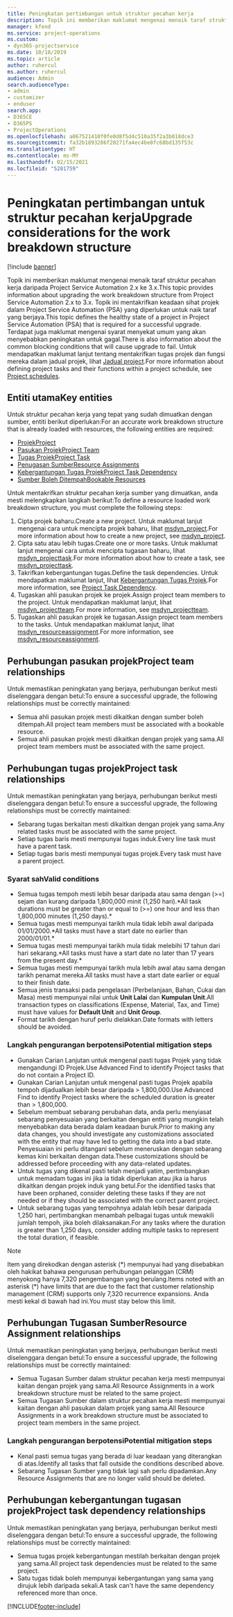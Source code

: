 ```yaml
---
title: Peningkatan pertimbangan untuk struktur pecahan kerja
description: Topik ini memberikan maklumat mengenai menaik taraf struktur pecahan kerja daripada Project Service Automation 2.x ke 3.x.
manager: kfend
ms.service: project-operations
ms.custom:
- dyn365-projectservice
ms.date: 10/18/2019
ms.topic: article
author: ruhercul
ms.author: ruhercul
audience: Admin
search.audienceType:
- admin
- customizer
- enduser
search.app:
- D365CE
- D365PS
- ProjectOperations
ms.openlocfilehash: a067521410f0fe0d8f5d4c510a35f2a3b018dce3
ms.sourcegitcommit: fa32b1893286f20271fa4ec4be8fc68bd135f53c
ms.translationtype: HT
ms.contentlocale: ms-MY
ms.lasthandoff: 02/15/2021
ms.locfileid: "5281759"
---
```

# <a name="upgrade-considerations-for-the-work-breakdown-structure"></a><span data-ttu-id="278a2-103">Peningkatan pertimbangan untuk struktur pecahan kerja</span><span class="sxs-lookup"><span data-stu-id="278a2-103">Upgrade considerations for the work breakdown structure</span></span>

[!include [banner](../includes/psa-now-project-operations.md)]

<span data-ttu-id="278a2-104">Topik ini memberikan maklumat mengenai menaik taraf struktur pecahan kerja daripada Project Service Automation 2.x ke 3.x.</span><span class="sxs-lookup"><span data-stu-id="278a2-104">This topic provides information about upgrading the work breakdown structure from Project Service Automation 2.x to 3.x.</span></span> <span data-ttu-id="278a2-105">Topik ini mentakrifkan keadaan sihat projek dalam Project Service Automation (PSA) yang diperlukan untuk naik taraf yang berjaya.</span><span class="sxs-lookup"><span data-stu-id="278a2-105">This topic defines the healthy state of a project in Project Service Automation (PSA) that is required for a successful upgrade.</span></span> <span data-ttu-id="278a2-106">Terdapat juga maklumat mengenai syarat menyekat umum yang akan menyebabkan peningkatan untuk gagal.</span><span class="sxs-lookup"><span data-stu-id="278a2-106">There is also information about the common blocking conditions that will cause upgrade to fail.</span></span> <span data-ttu-id="278a2-107">Untuk mendapatkan maklumat lanjut tentang mentakrifkan tugas projek dan fungsi mereka dalam jadual projek, lihat [Jadual project](project-creating.md).</span><span class="sxs-lookup"><span data-stu-id="278a2-107">For more information about defining project tasks and their functions within a project schedule, see [Project schedules](project-creating.md).</span></span>

## <a name="key-entities"></a><span data-ttu-id="278a2-108">Entiti utama</span><span class="sxs-lookup"><span data-stu-id="278a2-108">Key entities</span></span>
<span data-ttu-id="278a2-109">Untuk struktur pecahan kerja yang tepat yang sudah dimuatkan dengan sumber, entiti berikut diperlukan:</span><span class="sxs-lookup"><span data-stu-id="278a2-109">For an accurate work breakdown structure that is already loaded with resources, the following entities are required:</span></span>

- [<span data-ttu-id="278a2-110">Projek</span><span class="sxs-lookup"><span data-stu-id="278a2-110">Project</span></span>](https://docs.microsoft.com/dynamics365/customerengagement/on-premises/developer/entities/msdyn_project)
- [<span data-ttu-id="278a2-111">Pasukan Projek</span><span class="sxs-lookup"><span data-stu-id="278a2-111">Project Team</span></span>](https://docs.microsoft.com/dynamics365/customerengagement/on-premises/developer/entities/msdyn_projectteam)
- [<span data-ttu-id="278a2-112">Tugas Projek</span><span class="sxs-lookup"><span data-stu-id="278a2-112">Project Task</span></span>](https://docs.microsoft.com/dynamics365/customerengagement/on-premises/developer/entities/msdyn_projecttask)
- [<span data-ttu-id="278a2-113">Penugasan Sumber</span><span class="sxs-lookup"><span data-stu-id="278a2-113">Resource Assignments</span></span>](https://docs.microsoft.com/dynamics365/customerengagement/on-premises/developer/entities/msdyn_resourceassignment)
- [<span data-ttu-id="278a2-114">Kebergantungan Tugas Projek</span><span class="sxs-lookup"><span data-stu-id="278a2-114">Project Task Dependency</span></span>](https://docs.microsoft.com/dynamics365/customerengagement/on-premises/developer/entities/msdyn_projecttaskdependency)
- [<span data-ttu-id="278a2-115">Sumber Boleh Ditempah</span><span class="sxs-lookup"><span data-stu-id="278a2-115">Bookable Resources</span></span>](https://docs.microsoft.com/dynamics365/customerengagement/on-premises/developer/entities/bookableresource)

<span data-ttu-id="278a2-116">Untuk mentakrifkan struktur pecahan kerja sumber yang dimuatkan, anda mesti melengkapkan langkah berikut:</span><span class="sxs-lookup"><span data-stu-id="278a2-116">To define a resource loaded work breakdown structure, you must complete the following steps:</span></span>

1. <span data-ttu-id="278a2-117">Cipta projek baharu.</span><span class="sxs-lookup"><span data-stu-id="278a2-117">Create a new project.</span></span> <span data-ttu-id="278a2-118">Untuk maklumat lanjut mengenai cara untuk mencipta projek baharu, lihat [msdyn_project](https://docs.microsoft.com/dynamics365/customerengagement/on-premises/developer/entities/msdyn_project).</span><span class="sxs-lookup"><span data-stu-id="278a2-118">For more information about how to create a new project, see [msdyn_project](https://docs.microsoft.com/dynamics365/customerengagement/on-premises/developer/entities/msdyn_project).</span></span>
2. <span data-ttu-id="278a2-119">Cipta satu atau lebih tugas.</span><span class="sxs-lookup"><span data-stu-id="278a2-119">Create one or more tasks.</span></span> <span data-ttu-id="278a2-120">Untuk maklumat lanjut mengenai cara untuk mencipta tugasan baharu, lihat [msdyn_projecttask](https://docs.microsoft.com/dynamics365/customerengagement/on-premises/developer/entities/msdyn_projecttask).</span><span class="sxs-lookup"><span data-stu-id="278a2-120">For more information about how to create a task, see [msdyn_projecttask](https://docs.microsoft.com/dynamics365/customerengagement/on-premises/developer/entities/msdyn_projecttask).</span></span>
3. <span data-ttu-id="278a2-121">Takrifkan kebergantungan tugas.</span><span class="sxs-lookup"><span data-stu-id="278a2-121">Define the task dependencies.</span></span> <span data-ttu-id="278a2-122">Untuk mendapatkan maklumat lanjut, lihat [Kebergantungan Tugas Projek](https://docs.microsoft.com/dynamics365/customerengagement/on-premises/developer/entities/msdyn_projecttaskdependency).</span><span class="sxs-lookup"><span data-stu-id="278a2-122">For more information, see [Project Task Dependency](https://docs.microsoft.com/dynamics365/customerengagement/on-premises/developer/entities/msdyn_projecttaskdependency).</span></span>
4. <span data-ttu-id="278a2-123">Tugaskan ahli pasukan projek ke projek.</span><span class="sxs-lookup"><span data-stu-id="278a2-123">Assign project team members to the project.</span></span> <span data-ttu-id="278a2-124">Untuk mendapatkan maklumat lanjut, lihat [msdyn_projectteam](https://docs.microsoft.com/dynamics365/customerengagement/on-premises/developer/entities/msdyn_projectteam).</span><span class="sxs-lookup"><span data-stu-id="278a2-124">For more information, see [msdyn_projectteam](https://docs.microsoft.com/dynamics365/customerengagement/on-premises/developer/entities/msdyn_projectteam).</span></span>
5. <span data-ttu-id="278a2-125">Tugaskan ahli pasukan projek ke tugasan.</span><span class="sxs-lookup"><span data-stu-id="278a2-125">Assign project team members to the tasks.</span></span> <span data-ttu-id="278a2-126">Untuk mendapatkan maklumat lanjut, lihat [msdyn_resourceassignment](https://docs.microsoft.com/dynamics365/customerengagement/on-premises/developer/entities/msdyn_resourceassignment).</span><span class="sxs-lookup"><span data-stu-id="278a2-126">For more information, see [msdyn_resourceassignment](https://docs.microsoft.com/dynamics365/customerengagement/on-premises/developer/entities/msdyn_resourceassignment).</span></span>

## <a name="project-team-relationships"></a><span data-ttu-id="278a2-127">Perhubungan pasukan projek</span><span class="sxs-lookup"><span data-stu-id="278a2-127">Project team relationships</span></span>

<span data-ttu-id="278a2-128">Untuk memastikan peningkatan yang berjaya, perhubungan berikut mesti diselenggara dengan betul:</span><span class="sxs-lookup"><span data-stu-id="278a2-128">To ensure a successful upgrade, the following relationships must be correctly maintained:</span></span>
- <span data-ttu-id="278a2-129">Semua ahli pasukan projek mesti dikaitkan dengan sumber boleh ditempah.</span><span class="sxs-lookup"><span data-stu-id="278a2-129">All project team members must be associated with a bookable resource.</span></span>
- <span data-ttu-id="278a2-130">Semua ahli pasukan projek mesti dikaitkan dengan projek yang sama.</span><span class="sxs-lookup"><span data-stu-id="278a2-130">All project team members must be associated with the same project.</span></span> 

## <a name="project-task-relationships"></a><span data-ttu-id="278a2-131">Perhubungan tugas projek</span><span class="sxs-lookup"><span data-stu-id="278a2-131">Project task relationships</span></span>
<span data-ttu-id="278a2-132">Untuk memastikan peningkatan yang berjaya, perhubungan berikut mesti diselenggara dengan betul:</span><span class="sxs-lookup"><span data-stu-id="278a2-132">To ensure a successful upgrade, the following relationships must be correctly maintained:</span></span>

- <span data-ttu-id="278a2-133">Sebarang tugas berkaitan mesti dikaitkan dengan projek yang sama.</span><span class="sxs-lookup"><span data-stu-id="278a2-133">Any related tasks must be associated with the same project.</span></span>
- <span data-ttu-id="278a2-134">Setiap tugas baris mesti mempunyai tugas induk.</span><span class="sxs-lookup"><span data-stu-id="278a2-134">Every line task must have a parent task.</span></span>
- <span data-ttu-id="278a2-135">Setiap tugas baris mesti mempunyai tugas projek.</span><span class="sxs-lookup"><span data-stu-id="278a2-135">Every task must have a parent project.</span></span>

### <a name="valid-conditions"></a><span data-ttu-id="278a2-136">Syarat sah</span><span class="sxs-lookup"><span data-stu-id="278a2-136">Valid conditions</span></span>

- <span data-ttu-id="278a2-137">Semua tugas tempoh mesti lebih besar daripada atau sama dengan (>=) sejam dan kurang daripada 1,800,000 minit (1,250 hari).\*</span><span class="sxs-lookup"><span data-stu-id="278a2-137">All task durations must be greater than or equal to (>=) one hour and less than 1,800,000 minutes (1,250 days).\*</span></span>
- <span data-ttu-id="278a2-138">Semua tugas mesti mempunyai tarikh mula tidak lebih awal daripada 01/01/2000.\*</span><span class="sxs-lookup"><span data-stu-id="278a2-138">All tasks must have a start date no earlier than 2000/01/01.\*</span></span>
- <span data-ttu-id="278a2-139">Semua tugas mesti mempunyai tarikh mula tidak melebihi 17 tahun dari hari sekarang.\*</span><span class="sxs-lookup"><span data-stu-id="278a2-139">All tasks must have a start date no later than 17 years from the present day.\*</span></span>
- <span data-ttu-id="278a2-140">Semua tugas mesti mempunyai tarikh mula lebih awal atau sama dengan tarikh penamat mereka.</span><span class="sxs-lookup"><span data-stu-id="278a2-140">All tasks must have a start date earlier or equal to their finish date.</span></span>
- <span data-ttu-id="278a2-141">Semua jenis transaksi pada pengelasan (Perbelanjaan, Bahan, Cukai dan Masa) mesti mempunyai nilai untuk **Unit Lalai** dan **Kumpulan Unit**.</span><span class="sxs-lookup"><span data-stu-id="278a2-141">All transaction types on classifications (Expense, Material, Tax, and Time) must have values for **Default Unit** and **Unit Group**.</span></span>
- <span data-ttu-id="278a2-142">Format tarikh dengan huruf perlu dielakkan.</span><span class="sxs-lookup"><span data-stu-id="278a2-142">Date formats with letters should be avoided.</span></span>

### <a name="potential-mitigation-steps"></a><span data-ttu-id="278a2-143">Langkah pengurangan berpotensi</span><span class="sxs-lookup"><span data-stu-id="278a2-143">Potential mitigation steps</span></span>
- <span data-ttu-id="278a2-144">Gunakan Carian Lanjutan untuk mengenal pasti tugas Projek yang tidak mengandungi ID Projek.</span><span class="sxs-lookup"><span data-stu-id="278a2-144">Use Advanced Find to identify Project tasks that do not contain a Project ID.</span></span>
- <span data-ttu-id="278a2-145">Gunakan Carian Lanjutan untuk mengenal pasti tugas Projek apabila tempoh dijadualkan lebih besar daripada > 1,800,000.</span><span class="sxs-lookup"><span data-stu-id="278a2-145">Use Advanced Find to identify Project tasks where the scheduled duration is greater than > 1,800,000.</span></span>
- <span data-ttu-id="278a2-146">Sebelum membuat sebarang perubahan data, anda perlu menyiasat sebarang penyesuaian yang berkaitan dengan entiti yang mungkin telah menyebabkan data berada dalam keadaan buruk.</span><span class="sxs-lookup"><span data-stu-id="278a2-146">Prior to making any data changes, you should investigate any customizations associated with the entity that may have led to getting the data into a bad state.</span></span> <span data-ttu-id="278a2-147">Penyesuaian ini perlu ditangani sebelum meneruskan dengan sebarang kemas kini berkaitan dengan data.</span><span class="sxs-lookup"><span data-stu-id="278a2-147">These customizations should be addressed before proceeding with any data-related updates.</span></span>
- <span data-ttu-id="278a2-148">Untuk tugas yang dikenal pasti telah menjadi yatim, pertimbangkan untuk memadam tugas ini jika ia tidak diperlukan atau jika ia harus dikaitkan dengan projek induk yang betul.</span><span class="sxs-lookup"><span data-stu-id="278a2-148">For the identified tasks that have been orphaned, consider deleting these tasks if they are not needed or if they should be associated with the correct parent project.</span></span>
- <span data-ttu-id="278a2-149">Untuk sebarang tugas yang tempohnya adalah lebih besar daripada 1,250 hari, pertimbangkan menambah pelbagai tugas untuk mewakili jumlah tempoh, jika boleh dilaksanakan.</span><span class="sxs-lookup"><span data-stu-id="278a2-149">For any tasks where the duration is greater than 1,250 days, consider adding multiple tasks to represent the total duration, if feasible.</span></span>

> [!NOTE]
> <span data-ttu-id="278a2-150">Item yang direkodkan dengan asterisk (\*) mempunyai had yang disebabkan oleh hakikat bahawa pengurusan perhubungan pelanggan (CRM) menyokong hanya 7,320 pengembangan yang berulang.</span><span class="sxs-lookup"><span data-stu-id="278a2-150">Items noted with an asterisk (\*) have limits that are due to the fact that customer relationship management (CRM) supports only 7,320 recurrence expansions.</span></span> <span data-ttu-id="278a2-151">Anda mesti kekal di bawah had ini.</span><span class="sxs-lookup"><span data-stu-id="278a2-151">You must stay below this limit.</span></span>

## <a name="resource-assignment-relationships"></a><span data-ttu-id="278a2-152">Perhubungan Tugasan Sumber</span><span class="sxs-lookup"><span data-stu-id="278a2-152">Resource Assignment relationships</span></span>
<span data-ttu-id="278a2-153">Untuk memastikan peningkatan yang berjaya, perhubungan berikut mesti diselenggara dengan betul:</span><span class="sxs-lookup"><span data-stu-id="278a2-153">To ensure a successful upgrade, the following relationships must be correctly maintained:</span></span>

- <span data-ttu-id="278a2-154">Semua Tugasan Sumber dalam struktur pecahan kerja mesti mempunyai kaitan dengan projek yang sama.</span><span class="sxs-lookup"><span data-stu-id="278a2-154">All Resource Assignments in a work breakdown structure must be related to the same project.</span></span>
- <span data-ttu-id="278a2-155">Semua Tugasan Sumber dalam struktur pecahan kerja mesti mempunyai kaitan dengan ahli pasukan dalam projek yang sama.</span><span class="sxs-lookup"><span data-stu-id="278a2-155">All Resource Assignments in a work breakdown structure must be associated to project team members in the same project.</span></span>

### <a name="potential-mitigation-steps"></a><span data-ttu-id="278a2-156">Langkah pengurangan berpotensi</span><span class="sxs-lookup"><span data-stu-id="278a2-156">Potential mitigation steps</span></span>
- <span data-ttu-id="278a2-157">Kenal pasti semua tugas yang berada di luar keadaan yang diterangkan di atas.</span><span class="sxs-lookup"><span data-stu-id="278a2-157">Identify all tasks that fall outside the conditions described above.</span></span>  
- <span data-ttu-id="278a2-158">Sebarang Tugasan Sumber yang tidak lagi sah perlu dipadamkan.</span><span class="sxs-lookup"><span data-stu-id="278a2-158">Any Resource Assignments that are no longer valid should be deleted.</span></span>

## <a name="project-task-dependency-relationships"></a><span data-ttu-id="278a2-159">Perhubungan kebergantungan tugasan projek</span><span class="sxs-lookup"><span data-stu-id="278a2-159">Project task dependency relationships</span></span>
<span data-ttu-id="278a2-160">Untuk memastikan peningkatan yang berjaya, perhubungan berikut mesti diselenggara dengan betul:</span><span class="sxs-lookup"><span data-stu-id="278a2-160">To ensure a successful upgrade, the following relationships must be correctly maintained:</span></span>

- <span data-ttu-id="278a2-161">Semua tugas projek kebergantungan mestilah berkaitan dengan projek yang sama.</span><span class="sxs-lookup"><span data-stu-id="278a2-161">All project task dependencies must be related to the same project.</span></span>
- <span data-ttu-id="278a2-162">Satu tugas tidak boleh mempunyai kebergantungan yang sama yang dirujuk lebih daripada sekali.</span><span class="sxs-lookup"><span data-stu-id="278a2-162">A task can't have the same dependency referenced more than once.</span></span>


[!INCLUDE[footer-include](../includes/footer-banner.md)]